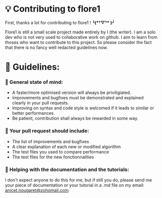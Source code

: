 # 💡 Contributing to flore1 
First, thanks a lot for contributing to flore1 ! **╰(\*°▽°\* )╯** 

Flore1 is still a small scale project made entirely by I (the writer). 
I am a solo dev who is not very used to collaborative work on github.
I aim to learn from thoses who want to contribute to this project. So please consider the fact that there is no fancy well redacted guidelines now.

# 📜 Guidelines:
### 🧠 General state of mind:
 - A faster/more optimised version will always be priviligiated.
 - Improvements and bugfixes must be demonstrated and explained clearly in your pull requests.
 - Improving on syntax and code style is welcomed if it leads to similar or better performances.
 - Be patient, contribution shall always be rewarded in some way.

### 📮 Your pull request should include:

 - The list of improvements and bugfixes
 - A clear explanation of each new or modified algorithm
 - The test files you used to compare performance
 - The test files for the new fonctionnalities
 
 ### 📖 Helping with the documentation and the tutorials:
 I don't expect anyone to do this for me, but if still you do, please send me your piece of documentation or your tutorial in a .md file on my email: anicet.nougaret@zohomail.com




<!--stackedit_data:
eyJoaXN0b3J5IjpbLTk4NjMzMzIyMywyMTA5NDc3MjMsNDYxNT
ExMzIsLTE5NjU5NzE1MDAsLTIwNTcwODM1MjhdfQ==
-->